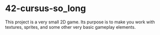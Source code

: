 # 42-cursus-so_long
This project is a very small 2D game. Its purpose is to make you work with textures, sprites, and some other very basic gameplay elements.
